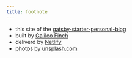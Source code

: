 ```yaml
---
title: footnote
---
```


* this site of the [gatsby-starter-personal-blog](https://github.com/greglobinski/gatsby-starter-personal-blog)
* built by [Galileo Finch](https://www.galileofinch.com)
* deliverd by [Netlify](https://www.netlify.com/)
* photos by [unsplash.com](https://unsplash.com)
